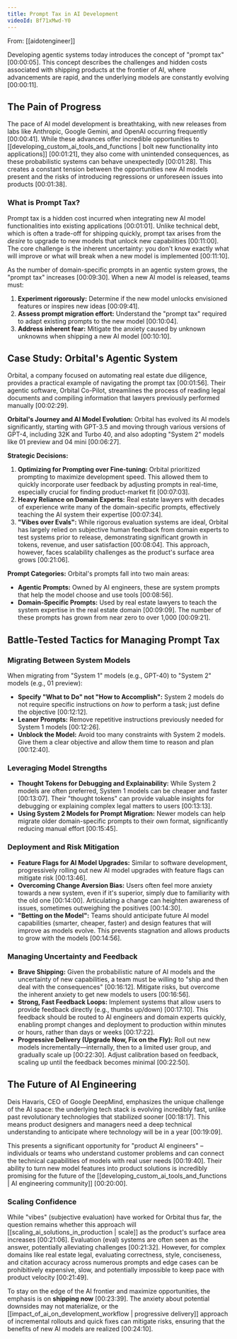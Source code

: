 ```yaml
---
title: Prompt Tax in AI Development
videoId: Bf71xMwd-Y0
---
```


From: [[aidotengineer]] <br/> 

Developing agentic systems today introduces the concept of "prompt tax" <a class="yt-timestamp" data-t="00:00:05">[00:00:05]</a>. This concept describes the challenges and hidden costs associated with shipping products at the frontier of AI, where advancements are rapid, and the underlying models are constantly evolving <a class="yt-timestamp" data-t="00:00:11">[00:00:11]</a>.

## The Pain of Progress
The pace of AI model development is breathtaking, with new releases from labs like Anthropic, Google Gemini, and OpenAI occurring frequently <a class="yt-timestamp" data-t="00:00:41">[00:00:41]</a>. While these advances offer incredible opportunities to [[developing_custom_ai_tools_and_functions | bolt new functionality into applications]] <a class="yt-timestamp" data-t="00:01:21">[00:01:21]</a>, they also come with unintended consequences, as these probabilistic systems can behave unexpectedly <a class="yt-timestamp" data-t="00:01:28">[00:01:28]</a>. This creates a constant tension between the opportunities new AI models present and the risks of introducing regressions or unforeseen issues into products <a class="yt-timestamp" data-t="00:01:38">[00:01:38]</a>.

### What is Prompt Tax?
Prompt tax is a hidden cost incurred when integrating new AI model functionalities into existing applications <a class="yt-timestamp" data-t="00:01:01">[00:01:01]</a>. Unlike technical debt, which is often a trade-off for shipping quickly, prompt tax arises from the *desire* to upgrade to new models that unlock new capabilities <a class="yt-timestamp" data-t="00:11:00">[00:11:00]</a>. The core challenge is the inherent uncertainty: you don't know exactly what will improve or what will break when a new model is implemented <a class="yt-timestamp" data-t="00:11:10">[00:11:10]</a>.

As the number of domain-specific prompts in an agentic system grows, the "prompt tax" increases <a class="yt-timestamp" data-t="00:09:30">[00:09:30]</a>. When a new AI model is released, teams must:
1.  **Experiment rigorously:** Determine if the new model unlocks envisioned features or inspires new ideas <a class="yt-timestamp" data-t="00:09:41">[00:09:41]</a>.
2.  **Assess prompt migration effort:** Understand the "prompt tax" required to adapt existing prompts to the new model <a class="yt-timestamp" data-t="00:10:04">[00:10:04]</a>.
3.  **Address inherent fear:** Mitigate the anxiety caused by unknown unknowns when shipping a new AI model <a class="yt-timestamp" data-t="00:10:10">[00:10:10]</a>.

## Case Study: Orbital's Agentic System
Orbital, a company focused on automating real estate due diligence, provides a practical example of navigating the prompt tax <a class="yt-timestamp" data-t="00:01:56">[00:01:56]</a>. Their agentic software, Orbital Co-Pilot, streamlines the process of reading legal documents and compiling information that lawyers previously performed manually <a class="yt-timestamp" data-t="00:02:29">[00:02:29]</a>.

**Orbital's Journey and AI Model Evolution:**
Orbital has evolved its AI models significantly, starting with GPT-3.5 and moving through various versions of GPT-4, including 32K and Turbo 40, and also adopting "System 2" models like 01 preview and 04 mini <a class="yt-timestamp" data-t="00:06:27">[00:06:27]</a>.

**Strategic Decisions:**
1.  **Optimizing for Prompting over Fine-tuning:** Orbital prioritized prompting to maximize development speed. This allowed them to quickly incorporate user feedback by adjusting prompts in real-time, especially crucial for finding product-market fit <a class="yt-timestamp" data-t="00:07:03">[00:07:03]</a>.
2.  **Heavy Reliance on Domain Experts:** Real estate lawyers with decades of experience write many of the domain-specific prompts, effectively teaching the AI system their expertise <a class="yt-timestamp" data-t="00:07:34">[00:07:34]</a>.
3.  **"Vibes over Evals":** While rigorous evaluation systems are ideal, Orbital has largely relied on subjective human feedback from domain experts to test systems prior to release, demonstrating significant growth in tokens, revenue, and user satisfaction <a class="yt-timestamp" data-t="00:08:04">[00:08:04]</a>. This approach, however, faces scalability challenges as the product's surface area grows <a class="yt-timestamp" data-t="00:21:06">[00:21:06]</a>.

**Prompt Categories:**
Orbital's prompts fall into two main areas:
*   **Agentic Prompts:** Owned by AI engineers, these are system prompts that help the model choose and use tools <a class="yt-timestamp" data-t="00:08:56">[00:08:56]</a>.
*   **Domain-Specific Prompts:** Used by real estate lawyers to teach the system expertise in the real estate domain <a class="yt-timestamp" data-t="00:09:09">[00:09:09]</a>. The number of these prompts has grown from near zero to over 1,000 <a class="yt-timestamp" data-t="00:09:21">[00:09:21]</a>.

## Battle-Tested Tactics for Managing Prompt Tax

### Migrating Between System Models
When migrating from "System 1" models (e.g., GPT-40) to "System 2" models (e.g., 01 preview):
*   **Specify "What to Do" not "How to Accomplish":** System 2 models do not require specific instructions on *how* to perform a task; just define the objective <a class="yt-timestamp" data-t="00:12:12">[00:12:12]</a>.
*   **Leaner Prompts:** Remove repetitive instructions previously needed for System 1 models <a class="yt-timestamp" data-t="00:12:26">[00:12:26]</a>.
*   **Unblock the Model:** Avoid too many constraints with System 2 models. Give them a clear objective and allow them time to reason and plan <a class="yt-timestamp" data-t="00:12:40">[00:12:40]</a>.

### Leveraging Model Strengths
*   **Thought Tokens for Debugging and Explainability:** While System 2 models are often preferred, System 1 models can be cheaper and faster <a class="yt-timestamp" data-t="00:13:07">[00:13:07]</a>. Their "thought tokens" can provide valuable insights for debugging or explaining complex legal matters to users <a class="yt-timestamp" data-t="00:13:13">[00:13:13]</a>.
*   **Using System 2 Models for Prompt Migration:** Newer models can help migrate older domain-specific prompts to their own format, significantly reducing manual effort <a class="yt-timestamp" data-t="00:15:45">[00:15:45]</a>.

### Deployment and Risk Mitigation
*   **Feature Flags for AI Model Upgrades:** Similar to software development, progressively rolling out new AI model upgrades with feature flags can mitigate risk <a class="yt-timestamp" data-t="00:13:46">[00:13:46]</a>.
*   **Overcoming Change Aversion Bias:** Users often feel more anxiety towards a new system, even if it's superior, simply due to familiarity with the old one <a class="yt-timestamp" data-t="00:14:00">[00:14:00]</a>. Articulating a change can heighten awareness of issues, sometimes outweighing the positives <a class="yt-timestamp" data-t="00:14:30">[00:14:30]</a>.
*   **"Betting on the Model":** Teams should anticipate future AI model capabilities (smarter, cheaper, faster) and design features that will improve as models evolve. This prevents stagnation and allows products to grow with the models <a class="yt-timestamp" data-t="00:14:56">[00:14:56]</a>.

### Managing Uncertainty and Feedback
*   **Brave Shipping:** Given the probabilistic nature of AI models and the uncertainty of new capabilities, a team must be willing to "ship and then deal with the consequences" <a class="yt-timestamp" data-t="00:16:12">[00:16:12]</a>. Mitigate risks, but overcome the inherent anxiety to get new models to users <a class="yt-timestamp" data-t="00:16:56">[00:16:56]</a>.
*   **Strong, Fast Feedback Loops:** Implement systems that allow users to provide feedback directly (e.g., thumbs up/down) <a class="yt-timestamp" data-t="00:17:10">[00:17:10]</a>. This feedback should be routed to AI engineers and domain experts quickly, enabling prompt changes and deployment to production within minutes or hours, rather than days or weeks <a class="yt-timestamp" data-t="00:17:22">[00:17:22]</a>.
*   **Progressive Delivery (Upgrade Now, Fix on the Fly):** Roll out new models incrementally—internally, then to a limited user group, and gradually scale up <a class="yt-timestamp" data-t="00:22:30">[00:22:30]</a>. Adjust calibration based on feedback, scaling up until the feedback becomes minimal <a class="yt-timestamp" data-t="00:22:50">[00:22:50]</a>.

## The Future of AI Engineering

Deis Havaris, CEO of Google DeepMind, emphasizes the unique challenge of the AI space: the underlying tech stack is evolving incredibly fast, unlike past revolutionary technologies that stabilized sooner <a class="yt-timestamp" data-t="00:18:17">[00:18:17]</a>. This means product designers and managers need a deep technical understanding to anticipate where technology will be in a year <a class="yt-timestamp" data-t="00:19:09">[00:19:09]</a>.

This presents a significant opportunity for "product AI engineers" – individuals or teams who understand customer problems and can connect the technical capabilities of models with real user needs <a class="yt-timestamp" data-t="00:19:40">[00:19:40]</a>. Their ability to turn new model features into product solutions is incredibly promising for the future of the [[developing_custom_ai_tools_and_functions | AI engineering community]] <a class="yt-timestamp" data-t="00:20:00">[00:20:00]</a>.

### Scaling Confidence
While "vibes" (subjective evaluation) have worked for Orbital thus far, the question remains whether this approach will [[scaling_ai_solutions_in_production | scale]] as the product's surface area increases <a class="yt-timestamp" data-t="00:21:06">[00:21:06]</a>. Evaluation (eval) systems are often seen as the answer, potentially alleviating challenges <a class="yt-timestamp" data-t="00:21:32">[00:21:32]</a>. However, for complex domains like real estate legal, evaluating correctness, style, conciseness, and citation accuracy across numerous prompts and edge cases can be prohibitively expensive, slow, and potentially impossible to keep pace with product velocity <a class="yt-timestamp" data-t="00:21:49">[00:21:49]</a>.

To stay on the edge of the AI frontier and maximize opportunities, the emphasis is on **shipping now** <a class="yt-timestamp" data-t="00:23:39">[00:23:39]</a>. The anxiety about potential downsides may not materialize, or the [[impact_of_ai_on_development_workflow | progressive delivery]] approach of incremental rollouts and quick fixes can mitigate risks, ensuring that the benefits of new AI models are realized <a class="yt-timestamp" data-t="00:24:10">[00:24:10]</a>.